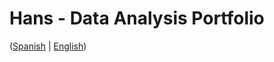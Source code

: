 # Hans - Data Analysis Portfolio 
([Spanish](https://github.com/HansAllTech/Hans_Data_Analysis_Portfolio/blob/main/Proyectos.md#tabla-de-contenido-es--en) | [English](https://github.com/HansAllTech/Hans_Data_Analysis_Portfolio/blob/main/Projects.md#table-of-content-es--en))                              
                                                                                                                                                              
                                                                            
                                                                              
                                                 
                                                        
                       
                  
                            
          
     
    
   
 
  
